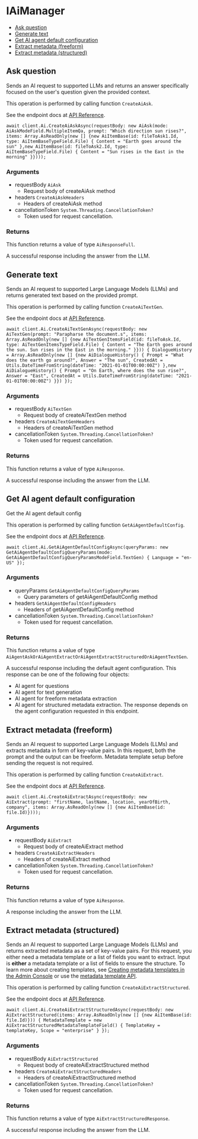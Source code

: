 # IAiManager


- [Ask question](#ask-question)
- [Generate text](#generate-text)
- [Get AI agent default configuration](#get-ai-agent-default-configuration)
- [Extract metadata (freeform)](#extract-metadata-freeform)
- [Extract metadata (structured)](#extract-metadata-structured)

## Ask question

Sends an AI request to supported LLMs and returns an answer specifically focused on the user's question given the provided context.

This operation is performed by calling function `CreateAiAsk`.

See the endpoint docs at
[API Reference](https://developer.box.com/reference/post-ai-ask/).

<!-- sample post_ai_ask -->
```
await client.Ai.CreateAiAskAsync(requestBody: new AiAsk(mode: AiAskModeField.MultipleItemQa, prompt: "Which direction sun rises?", items: Array.AsReadOnly(new [] {new AiItemBase(id: fileToAsk1.Id, type: AiItemBaseTypeField.File) { Content = "Earth goes around the sun" },new AiItemBase(id: fileToAsk2.Id, type: AiItemBaseTypeField.File) { Content = "Sun rises in the East in the morning" }})));
```

### Arguments

- requestBody `AiAsk`
  - Request body of createAiAsk method
- headers `CreateAiAskHeaders`
  - Headers of createAiAsk method
- cancellationToken `System.Threading.CancellationToken?`
  - Token used for request cancellation.


### Returns

This function returns a value of type `AiResponseFull`.

A successful response including the answer from the LLM.


## Generate text

Sends an AI request to supported Large Language Models (LLMs) and returns generated text based on the provided prompt.

This operation is performed by calling function `CreateAiTextGen`.

See the endpoint docs at
[API Reference](https://developer.box.com/reference/post-ai-text-gen/).

<!-- sample post_ai_text_gen -->
```
await client.Ai.CreateAiTextGenAsync(requestBody: new AiTextGen(prompt: "Parapharse the document.s", items: Array.AsReadOnly(new [] {new AiTextGenItemsField(id: fileToAsk.Id, type: AiTextGenItemsTypeField.File) { Content = "The Earth goes around the sun. Sun rises in the East in the morning." }})) { DialogueHistory = Array.AsReadOnly(new [] {new AiDialogueHistory() { Prompt = "What does the earth go around?", Answer = "The sun", CreatedAt = Utils.DateTimeFromString(dateTime: "2021-01-01T00:00:00Z") },new AiDialogueHistory() { Prompt = "On Earth, where does the sun rise?", Answer = "East", CreatedAt = Utils.DateTimeFromString(dateTime: "2021-01-01T00:00:00Z") }}) });
```

### Arguments

- requestBody `AiTextGen`
  - Request body of createAiTextGen method
- headers `CreateAiTextGenHeaders`
  - Headers of createAiTextGen method
- cancellationToken `System.Threading.CancellationToken?`
  - Token used for request cancellation.


### Returns

This function returns a value of type `AiResponse`.

A successful response including the answer from the LLM.


## Get AI agent default configuration

Get the AI agent default config

This operation is performed by calling function `GetAiAgentDefaultConfig`.

See the endpoint docs at
[API Reference](https://developer.box.com/reference/get-ai-agent-default/).

<!-- sample get_ai_agent_default -->
```
await client.Ai.GetAiAgentDefaultConfigAsync(queryParams: new GetAiAgentDefaultConfigQueryParams(mode: GetAiAgentDefaultConfigQueryParamsModeField.TextGen) { Language = "en-US" });
```

### Arguments

- queryParams `GetAiAgentDefaultConfigQueryParams`
  - Query parameters of getAiAgentDefaultConfig method
- headers `GetAiAgentDefaultConfigHeaders`
  - Headers of getAiAgentDefaultConfig method
- cancellationToken `System.Threading.CancellationToken?`
  - Token used for request cancellation.


### Returns

This function returns a value of type `AiAgentAskOrAiAgentExtractOrAiAgentExtractStructuredOrAiAgentTextGen`.

A successful response including the default agent configuration.
This response can be one of the following four objects:
* AI agent for questions
* AI agent for text generation
* AI agent for freeform metadata extraction
* AI agent for structured metadata extraction.
The response depends on the agent configuration requested in this endpoint.


## Extract metadata (freeform)

Sends an AI request to supported Large Language Models (LLMs) and extracts metadata in form of key-value pairs.
In this request, both the prompt and the output can be freeform.
Metadata template setup before sending the request is not required.

This operation is performed by calling function `CreateAiExtract`.

See the endpoint docs at
[API Reference](https://developer.box.com/reference/post-ai-extract/).

<!-- sample post_ai_extract -->
```
await client.Ai.CreateAiExtractAsync(requestBody: new AiExtract(prompt: "firstName, lastName, location, yearOfBirth, company", items: Array.AsReadOnly(new [] {new AiItemBase(id: file.Id)})));
```

### Arguments

- requestBody `AiExtract`
  - Request body of createAiExtract method
- headers `CreateAiExtractHeaders`
  - Headers of createAiExtract method
- cancellationToken `System.Threading.CancellationToken?`
  - Token used for request cancellation.


### Returns

This function returns a value of type `AiResponse`.

A response including the answer from the LLM.


## Extract metadata (structured)

Sends an AI request to supported Large Language Models (LLMs) and returns extracted metadata as a set of key-value pairs.
For this request, you either need a metadata template or a list of fields you want to extract.
Input is **either** a metadata template or a list of fields to ensure the structure.
To learn more about creating templates, see [Creating metadata templates in the Admin Console](https://support.box.com/hc/en-us/articles/360044194033-Customizing-Metadata-Templates)
or use the [metadata template API](g://metadata/templates/create).

This operation is performed by calling function `CreateAiExtractStructured`.

See the endpoint docs at
[API Reference](https://developer.box.com/reference/post-ai-extract-structured/).

<!-- sample post_ai_extract_structured -->
```
await client.Ai.CreateAiExtractStructuredAsync(requestBody: new AiExtractStructured(items: Array.AsReadOnly(new [] {new AiItemBase(id: file.Id)})) { MetadataTemplate = new AiExtractStructuredMetadataTemplateField() { TemplateKey = templateKey, Scope = "enterprise" } });
```

### Arguments

- requestBody `AiExtractStructured`
  - Request body of createAiExtractStructured method
- headers `CreateAiExtractStructuredHeaders`
  - Headers of createAiExtractStructured method
- cancellationToken `System.Threading.CancellationToken?`
  - Token used for request cancellation.


### Returns

This function returns a value of type `AiExtractStructuredResponse`.

A successful response including the answer from the LLM.


